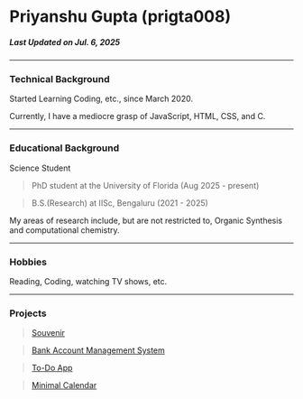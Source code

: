 # Priyanshu Gupta (prigta008)

##### _Last Updated on Jul. 6, 2025_
---

### Technical Background
 Started Learning Coding, etc., since March 2020.
 
 Currently, I have a mediocre grasp of JavaScript, HTML, CSS, and C.

---
### Educational Background
 Science Student
 
 > PhD student at the University of Florida (Aug 2025 - present)
 
 > B.S.(Research) at IISc, Bengaluru (2021 - 2025)

 My areas of research include, but are not restricted to, Organic Synthesis and computational chemistry.

---
### Hobbies
  Reading, Coding, watching TV shows, etc.

---
### Projects
 > [Souvenir](https://github.com/prigta008/Souvenir "WebApp made with MERN")

 > [Bank Account Management System](https://github.com/prigta008/C_CODE/tree/main/BankMS)
 
 > [To-Do App](https://github.com/prigta008/todo)
 
 > [Minimal Calendar](https://github.com/prigta008/minimal-calendar)
 
